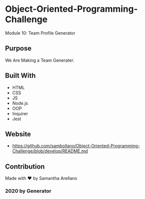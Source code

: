 # Object-Oriented-Programming-Challenge
Module 10:
Team Profile Generator

## Purpose
We Are Making a Team Generater.

## Built With
* HTML
* CSS
* JS
* Node.js
* OOP
* Inquirer
* Jest

## Website
* https://github.com/sambollano/Object-Oriented-Programming-Challenge/blob/develop/README.md

## Contribution
Made with ❤️ by Samantha Arellano

### 2020 by Generator
